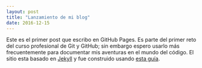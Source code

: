 ```yaml
---
layout: post
title: "Lanzamiento de mi blog"
date: 2016-12-15
---
```


Este es el primer post que escribo en GitHub Pages. Es parte del primer reto del curso profesional de Git y GitHub; sin embargo espero usarlo más frecuentemente para documentar mis aventuras en el mundo del código. El sitio esta basado en [Jekyll](http://jekyllrb.com) y fue construido usando [esta guía](http://jmcglone.com/guides/github-pages/).
